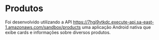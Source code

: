 # Produtos
Foi desenvolvido utilizando a API https://7hgi9vtkdc.execute-api.sa-east-1.amazonaws.com/sandbox/products uma aplicação Android nativa que exibe cards e informações sobre diversos produtos.
